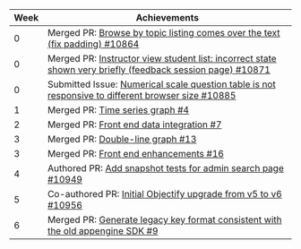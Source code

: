 Week | Achievements
---- | ------------
0 | Merged PR: [Browse by topic listing comes over the text (fix padding) #10864](https://github.com/TEAMMATES/teammates/pull/10864)
0 | Merged PR: [Instructor view student list: incorrect state shown very briefly (feedback session page) #10871](https://github.com/TEAMMATES/teammates/pull/10871)
0 | Submitted Issue: [Numerical scale question table is not responsive to different browser size #10885](https://github.com/TEAMMATES/teammates/issues/10885)
1 | Merged PR: [Time series graph #4](https://github.com/moziliar/teammates/pull/4)
2 | Merged PR: [Front end data integration #7](https://github.com/moziliar/teammates/pull/7/files)
3 | Merged PR: [Double-line graph #13](https://github.com/moziliar/teammates/pull/13)
3 | Merged PR: [Front end enhancements #16](https://github.com/moziliar/teammates/pull/16)
4 | Authored PR: [Add snapshot tests for admin search page #10949](https://github.com/TEAMMATES/teammates/pull/10949)
5 | Co-authored PR: [Initial Objectify upgrade from v5 to v6 #10956](https://github.com/TEAMMATES/teammates/pull/10956)
6 | Merged PR: [Generate legacy key format consistent with the old appengine SDK #9](https://github.com/Derek-Hardy/teammates/pull/9)
